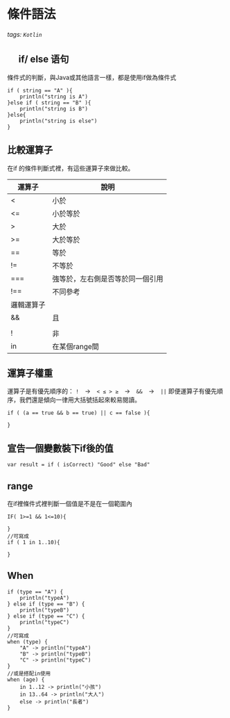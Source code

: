 # 條件語法

###### tags: `Kotlin`

## 　 if/ else 语句

條件式的判斷，與Java或其他語言一樣，都是使用if做為條件式
```
if ( string == "A" ){
    println("string is A")
}else if ( string == "B" ){
    println("string is B")
}else{
    println("string is else")
}
```
## 比較運算子
在if 的條件判斷式裡，有這些運算子來做比較。


| 運算子 | 說明 | 
| -------- | -------- | 
|<|小於|
|<=|小於等於|
|>|大於|
|>=|大於等於|
|==|等於|
|!=|不等於|
|===|強等於，左右側是否等於同一個引用|
|!==|不同參考|
|邏輯運算子|
|&&|且|
||||或|
|!|非|
|in|在某個range間|
## 運算子權重
運算子是有優先順序的：
`!`　→　`< ≤ > ≥`　→　`&&`　→　`||`
即便運算子有優先順序，我們還是傾向一律用大括號括起來較易閱讀。

```
if ( (a == true && b == true) || c == false ){

}
```

## 宣告一個變數裝下if後的值
```
var result = if ( isCorrect) "Good" else "Bad"
```
## range
在if裡條件式裡判斷一個值是不是在一個範圍內
```
IF( 1>=1 && 1<=10){

}
//可寫成
if ( 1 in 1..10){
        
}

```

## When
```
if (type == "A") {
    println("typeA")
} else if (type == "B") {
    println("typeB")
} else if (type == "C") {
    println("typeC")
}
//可寫成
when (type) {
    "A" -> println("typeA")
    "B" -> println("typeB")
    "C" -> println("typeC")
}
//或是搭配in使用
when (age) {
    in 1..12 -> println("小孩")
    in 13..64 -> println("大人")
    else -> println("長者")
}
```


